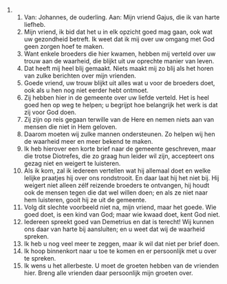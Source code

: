 <ol>
  <li>
    <ol>
      <li>Van: Johannes, de ouderling. Aan: Mijn vriend Gajus, die ik van harte liefheb.</li>
      <li>Mijn vriend, ik bid dat het u in elk opzicht goed mag gaan, ook wat uw gezondheid betreft. Ik weet dat ik mij over uw omgang met God geen zorgen hoef te maken.</li>
      <li>Want enkele broeders die hier kwamen, hebben mij verteld over uw trouw aan de waarheid, die blijkt uit uw oprechte manier van leven.</li>
      <li>Dat heeft mij heel blij gemaakt. Niets maakt mij zo blij als het horen van zulke berichten over mijn vrienden.</li>
      <li>Goede vriend, uw trouw blijkt uit alles wat u voor de broeders doet, ook als u hen nog niet eerder hebt ontmoet.</li>
      <li>Zij hebben hier in de gemeente over uw liefde verteld. Het is heel goed hen op weg te helpen; u begrijpt hoe belangrijk het werk is dat zij voor God doen.</li>
      <li>Zij zijn op reis gegaan terwille van de Here en nemen niets aan van mensen die niet in Hem geloven.</li>
      <li>Daarom moeten wij zulke mannen ondersteunen. Zo helpen wij hen de waarheid meer en meer bekend te maken.</li>
      <li>Ik heb hierover een korte brief naar de gemeente geschreven, maar die trotse Diotrefes, die zo graag hun leider wil zijn, accepteert ons gezag niet en weigert te luisteren.</li>
      <li>Als ik kom, zal ik iedereen vertellen wat hij allemaal doet en welke lelijke praatjes hij over ons rondstrooit. En daar laat hij het niet bij. Hij weigert niet alleen zélf reizende broeders te ontvangen, hij houdt ook de mensen tegen die dat wel willen doen; en als ze niet naar hem luisteren, gooit hij ze uit de gemeente.</li>
      <li>Volg dit slechte voorbeeld niet na, mijn vriend, maar het goede. Wie goed doet, is een kind van God; maar wie kwaad doet, kent God niet.</li>
      <li>Iedereen spreekt goed van Demetrius en dat is terecht! Wij kunnen ons daar van harte bij aansluiten; en u weet dat wij de waarheid spreken.</li>
      <li>Ik heb u nog veel meer te zeggen, maar ik wil dat niet per brief doen.</li>
      <li>Ik hoop binnenkort naar u toe te komen en er persoonlijk met u over te spreken.</li>
      <li>Ik wens u het allerbeste. U moet de groeten hebben van de vrienden hier. Breng alle vrienden daar persoonlijk mijn groeten over.</li>
    </ol>
  </li>
</ol>